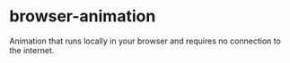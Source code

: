 # browser-animation
Animation that runs locally in your browser and requires no connection to the internet.
